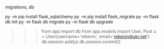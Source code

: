 migrations, db

py -m pip install flask_sqlalchemy
py -m pip install flask_migrate
py -m flask db init
py -m flask db migrate
py -m flask db upgrade

>>> from app import db
>>> from app.models import User, Post
>>> u = User(username='rekevin', email='rekevin@ukr.net')     
>>> db.session.add(u)
>>> db.session.commit()
